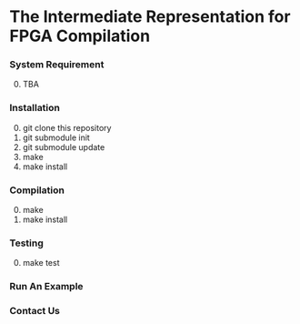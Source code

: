 # The Intermediate Representation for FPGA Compilation

### System Requirement
0. TBA

### Installation
0. git clone this repository
0. git submodule init
0. git submodule update
0. make
0. make install

### Compilation
0. make
0. make install

### Testing
0. make test

### Run An Example

### Contact Us

